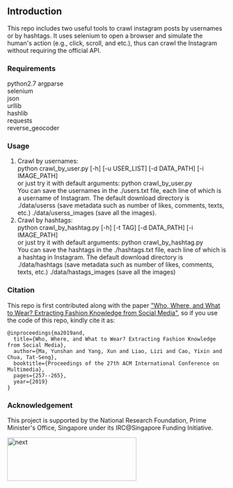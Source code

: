 ## Introduction
This repo includes two useful tools to crawl instagram posts by usernames or by hashtags. It uses selenium to open a browser and simulate the human's action (e.g., click, scroll, and etc.), thus can crawl the Instagram without requiring the official API.

### Requirements
python2.7
argparse   
selenium  
json  
urllib  
hashlib  
requests  
reverse\_geocoder

### Usage
1. Crawl by usernames:  
python crawl\_by\_user.py [-h] [-u USER_LIST] [-d DATA\_PATH] [-i IMAGE_PATH]  
or just try it with default arguments: python crawl\_by\_user.py  
You can save the usernames in the ./users.txt file, each line of which is a username of Instagram. The default download directory is ./data/userss (save metadata such as number of likes, comments, texts, etc.) ./data/userss\_images (save all the images).  
2. Crawl by hashtags:  
python crawl\_by\_hashtag.py [-h] [-t TAG] [-d DATA\_PATH] [-i IMAGE_PATH]  
or just try it with default arguments: python crawl\_by\_hashtag.py  
You can save the hashtags in the ./hashtags.txt file, each line of which is a hashtag in Instagram. The default download directory is ./data/hashtags (save metadata such as number of likes, comments, texts, etc.) ./data/hastags\_images (save all the images)  

### Citation
This repo is first contributed along with the paper ["Who, Where, and What to Wear? Extracting Fashion Knowledge from Social Media"](https://dl.acm.org/doi/pdf/10.1145/3343031.3350889), so if you use the code of this repo, kindly cite it as:
```
@inproceedings{ma2019and,
  title={Who, Where, and What to Wear? Extracting Fashion Knowledge from Social Media},
  author={Ma, Yunshan and Yang, Xun and Liao, Lizi and Cao, Yixin and Chua, Tat-Seng},
  booktitle={Proceedings of the 27th ACM International Conference on Multimedia},
  pages={257--265},
  year={2019}
}
```

### Acknowledgement
This project is supported by the National Research Foundation, Prime Minister's Office, Singapore under its IRC@Singapore Funding Initiative.

<img src="https://github.com/mysbupt/InstagramCrawler/blob/master/next.png" width = "297" height = "100" alt="next" align=center />
